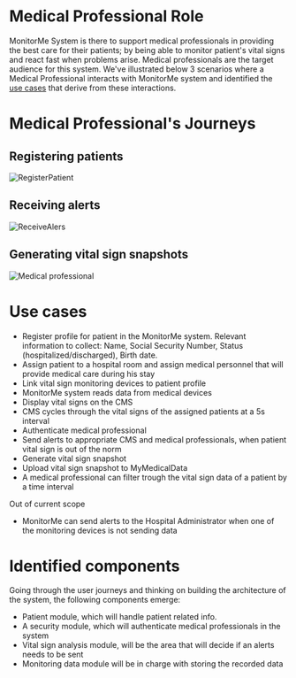 # Medical Professional Role

MonitorMe System is there to support medical professionals in providing the best care for their patients; by being able to monitor patient's vital signs and react fast when problems arise. Medical professionals are the target audience for this system. 
We've illustrated below 3 scenarios where a Medical Professional interacts with MonitorMe system and identified the [use cases](https://github.com/ArchitectsEvolutionZone/MonitorMe/blob/main/1.Requirements/UserJourneys/MedicalProfessional.md#use-cases) that derive from these interactions.

# Medical Professional's Journeys

## Registering patients
![RegisterPatient](https://github.com/ArchitectsEvolutionZone/MonitorMe/blob/main/resources/UserJourneys/registerPatients.png)

## Receiving alerts
![ReceiveAlers](https://github.com/ArchitectsEvolutionZone/MonitorMe/blob/main/resources/UserJourneys/alertsJourney.png)

## Generating vital sign snapshots
![Medical professional](https://github.com/ArchitectsEvolutionZone/MonitorMe/blob/main/resources/UserJourneys/snapshotJourney.png)

# Use cases 
- Register profile for patient in the MonitorMe system. Relevant information to collect: Name, Social Security Number, Status (hospitalized/discharged), Birth date.
- Assign patient to a hospital room and assign medical personnel that will provide medical care during his stay 
- Link vital sign monitoring devices to patient profile
- MonitorMe system reads data from medical devices 
- Display vital signs on the CMS
- CMS cycles through the vital signs of the assigned patients at a 5s interval
- Authenticate medical professional
- Send alerts to appropriate CMS and medical professionals, when patient vital sign is out of the norm
- Generate vital sign snapshot
- Upload vital sign snapshot to MyMedicalData
- A medical professional can filter trough the vital sign data of a patient by a time interval 

Out of current scope 
- MonitorMe can send alerts to the Hospital Administrator when one of the monitoring devices is not sending data 

# Identified components
Going through the user journeys and thinking on building the architecture of the system, the following components emerge: 
- Patient module, which will handle patient related info. 
- A security module, which will authenticate medical professionals in the system 
- Vital sign analysis module, will be the area that will decide if an alerts needs to be sent 
- Monitoring data module will be in charge with storing the recorded data 


